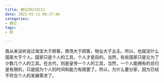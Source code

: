 ```yaml
---
title: 摘记20210111
date: 2021-01-11 08:37:46
categories:
- 摘记
tags:
- 政

---
```

我从来没听说过淘宝大于顾客，商场大于顾客，物业大于业主。所以，也就没什么国家大于个人。国家只是个人的工具，个人才是目的。当然，有些国家只是沦为了少数几个人的工具。在古代，则是皇帝一个人的工具，当然，一个人能拥有的总归是有限的，只是因为个人的时间和能力有限罢了。所以，为什么要分家，因为已经不符合个人的发展需求了。
